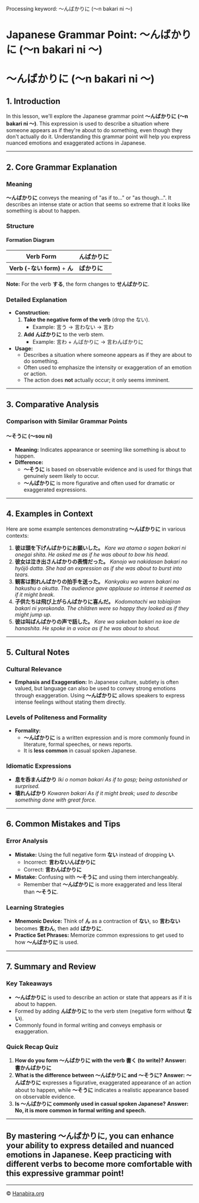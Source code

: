 Processing keyword: ～んばかりに (〜n bakari ni ～)
# Japanese Grammar Point: ～んばかりに (〜n bakari ni ～)
# ～んばかりに (〜n bakari ni ～)
## 1. Introduction
In this lesson, we'll explore the Japanese grammar point **～んばかりに (〜n bakari ni ～)**. This expression is used to describe a situation where someone appears as if they're about to do something, even though they don't actually do it. Understanding this grammar point will help you express nuanced emotions and exaggerated actions in Japanese.

---
## 2. Core Grammar Explanation
### Meaning
**～んばかりに** conveys the meaning of "as if to..." or "as though...". It describes an intense state or action that seems so extreme that it looks like something is about to happen.
### Structure
#### Formation Diagram
| Verb Form                  | んばかりに          |
|----------------------------|---------------------|
| **Verb (-ない form)** + **ん** | **ばかりに**        |
**Note:** For the verb **する**, the form changes to **せんばかりに**.
### Detailed Explanation
- **Construction:**
  1. **Take the negative form of the verb** (drop the ない).
     - Example: 言う → 言わない → 言わ
  2. **Add んばかりに** to the verb stem.
     - Example: 言わ + んばかりに → 言わんばかりに
- **Usage:**
  - Describes a situation where someone appears as if they are about to do something.
  - Often used to emphasize the intensity or exaggeration of an emotion or action.
  - The action does **not** actually occur; it only seems imminent.
---
## 3. Comparative Analysis
### Comparison with Similar Grammar Points
#### ～そうに (～sou ni)
- **Meaning:** Indicates appearance or seeming like something is about to happen.
- **Difference:**
  - **～そうに** is based on observable evidence and is used for things that genuinely seem likely to occur.
  - **～んばかりに** is more figurative and often used for dramatic or exaggerated expressions.
---
## 4. Examples in Context
Here are some example sentences demonstrating **～んばかりに** in various contexts:
1. **彼は頭を下げんばかりにお願いした。**
   *Kare wa atama o sagen bakari ni onegai shita.*
   *He asked me as if he was about to bow his head.*
2. **彼女は泣き出さんばかりの表情だった。**
   *Kanojo wa nakidasan bakari no hyōjō datta.*
   *She had an expression as if she was about to burst into tears.*
3. **観客は割れんばかりの拍手を送った。**
   *Kankyaku wa waren bakari no hakushu o okutta.*
   *The audience gave applause so intense it seemed as if it might break.*
4. **子供たちは飛び上がらんばかりに喜んだ。**
   *Kodomotachi wa tobiajiran bakari ni yorokonda.*
   *The children were so happy they looked as if they might jump up.*
5. **彼は叫ばんばかりの声で話した。**
   *Kare wa sakeban bakari no koe de hanashita.*
   *He spoke in a voice as if he was about to shout.*
---
## 5. Cultural Notes
### Cultural Relevance
- **Emphasis and Exaggeration:**
  In Japanese culture, subtlety is often valued, but language can also be used to convey strong emotions through exaggeration. Using **～んばかりに** allows speakers to express intense feelings without stating them directly.
### Levels of Politeness and Formality
- **Formality:**
  - **～んばかりに** is a written expression and is more commonly found in literature, formal speeches, or news reports.
  - It is **less common** in casual spoken Japanese.
### Idiomatic Expressions
- **息を呑まんばかり**
  *Iki o noman bakari*
  *As if to gasp; being astonished or surprised.*
- **壊れんばかり**
  *Kowaren bakari*
  *As if it might break; used to describe something done with great force.*
---
## 6. Common Mistakes and Tips
### Error Analysis
- **Mistake:** Using the full negative form **ない** instead of dropping **い**.
  - Incorrect: **言わないんばかりに**
  - Correct: **言わんばかりに**
- **Mistake:** Confusing with **～そうに** and using them interchangeably.
  - Remember that **～んばかりに** is more exaggerated and less literal than **～そうに**.
### Learning Strategies
- **Mnemonic Device:**
  Think of **ん** as a contraction of **ない**, so **言わない** becomes **言わん**, then add **ばかりに**.
- **Practice Set Phrases:**
  Memorize common expressions to get used to how **～んばかりに** is used.
---
## 7. Summary and Review
### Key Takeaways
- **～んばかりに** is used to describe an action or state that appears as if it is about to happen.
- Formed by adding **んばかりに** to the verb stem (negative form without **ない**).
- Commonly found in formal writing and conveys emphasis or exaggeration.
### Quick Recap Quiz
1. **How do you form ～んばかりに with the verb 書く (to write)?**
   **Answer:** **書かんばかりに**
2. **What is the difference between ～んばかりに and ～そうに?**
   **Answer:** **～んばかりに** expresses a figurative, exaggerated appearance of an action about to happen, while **～そうに** indicates a realistic appearance based on observable evidence.
3. **Is ～んばかりに commonly used in casual spoken Japanese?**
   **Answer:** **No, it is more common in formal writing and speech.**
---
By mastering **～んばかりに**, you can enhance your ability to express detailed and nuanced emotions in Japanese. Keep practicing with different verbs to become more comfortable with this expressive grammar point!
---


---

© [Hanabira.org](https://hanabira.org)
